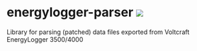 energylogger-parser ![](https://secure.travis-ci.org/hameno/energylogger-parser.png?branch=master)
===================

Library for parsing (patched) data files exported from Voltcraft EnergyLogger 3500/4000